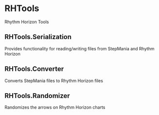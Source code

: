 # RHTools
Rhythm Horizon Tools

## RHTools.Serialization
Provides functionality for reading/writing files from StepMania and Rhythm Horizon

## RHTools.Converter
Converts StepMania files to Rhythm Horizon files

## RHTools.Randomizer
Randomizes the arrows on Rhythm Horizon charts
